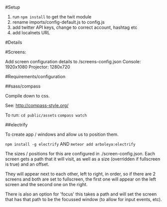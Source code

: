 #Setup

1. run ```npm install``` to get the  twit module
2. rename imports/config-default.js to config.js
3. add twitter API keys, change to correct account, hashtag etc
4. add localnets URL
 


#Details

#Screens:

Add screen configuration details to /screens-config.json
Console: 1920x1080
Projector: 1280x720

#Requirements/configuration

##sass/compass

Compile down to css.

See: http://compass-style.org/

To run:
```cd public/assets```
```compass watch```

##electrify 

To create app / windows and allow us to position them.

```npm install -g electrify``` AND ```meteor add arboleya:electrify```

The sizes / positions for this are configured in ./screen-config.json. Each screen gets a path that it will visit, as well as a size (overridden if fullscreen is true) and an offset.

They will appear next to each other, left to right, in order, so if there are 2 screens and both are set to fullscreen, the first one will appear on the left screen and the second one on the right.

There is also an option for 'focus' this takes a path and will set the screen that has that path to be the focussed window (to allow for input events, etc).



